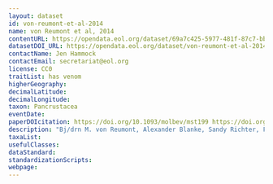 ```yaml
---
layout: dataset
id: von-reumont-et-al-2014
name: von Reumont et al, 2014
contentURL: https://opendata.eol.org/dataset/69a7c425-5977-481f-87c7-bb5845a20411/resource/0991fc88-5962-497e-848e-54d16b559829/download/bjorn.zip
datasetDOI_URL: https://opendata.eol.org/dataset/von-reumont-et-al-2014
contactName: Jen Hammock
contactEmail: secretariat@eol.org
license: CC0
traitList: has venom
higherGeography:
decimalLatitude:
decimalLongitude:
taxon: Pancrustacea
eventDate:
paperDOIcitation: https://doi.org/10.1093/molbev/mst199	https://doi.org/10.1093/molbev/mst199
description: "Bj/drn M. von Reumont, Alexander Blanke, Sandy Richter, Fernando Alvarez, Christoph Bleidorn, Ronald A. Jenner, The First Venomous Crustacean Revealed by Transcriptomics and Functional Morphology: Remipede Venom Glands Express a Unique Toxin Cocktail Dominated by Enzymes and a Neurotoxin, Molecular Biology and Evolution, Volume 31, Issue 1, January 2014, Pages 48,Aei58, https://doi.org/10.1093/molbev/mst199	https://doi.org/10.1093/molbev/mst199"
taxaList: 
usefulClasses:
dataStandard:
standardizationScripts:
webpage:
---
```


